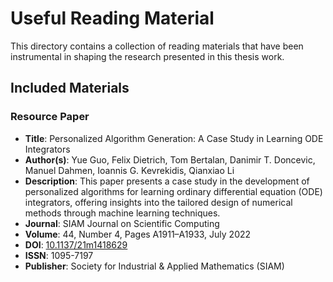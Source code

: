 # Useful Reading Material

This directory contains a collection of reading materials that have been instrumental in shaping the research presented in this thesis work.

## Included Materials

### Resource Paper
- **Title**: Personalized Algorithm Generation: A Case Study in Learning ODE Integrators
- **Author(s)**: Yue Guo, Felix Dietrich, Tom Bertalan, Danimir T. Doncevic, Manuel Dahmen, Ioannis G. Kevrekidis, Qianxiao Li
- **Description**: This paper presents a case study in the development of personalized algorithms for learning ordinary differential equation (ODE) integrators, offering insights into the tailored design of numerical methods through machine learning techniques.
- **Journal**: SIAM Journal on Scientific Computing
- **Volume**: 44, Number 4, Pages A1911–A1933, July 2022
- **DOI**: [10.1137/21m1418629](http://dx.doi.org/10.1137/21M1418629)
- **ISSN**: 1095-7197
- **Publisher**: Society for Industrial & Applied Mathematics (SIAM)

